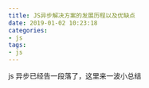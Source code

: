 ```yaml
---
title: JS异步解决方案的发展历程以及优缺点
date: 2019-01-02 10:23:18
categories:
- js
tags:
- js
---
```


js 异步已经告一段落了，这里来一波小总结
<!-- more -->